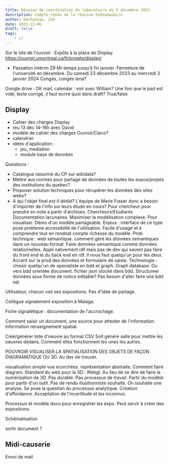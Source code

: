```yaml
---
title: Réunion de coordination du laboratoire du 6 décembre 2023
description: Compte-rendu de la réunion hebdomadaire
author: Emchateau, Zoë
date: 2023-12-06
draft: false
tags:
    - cr
---
```


Sur le site de l'ouvroir : Expôts à la place de Display
https://ouvroir.umontreal.ca/fr/projets/display/

- Passation intérim ZR
  Mi-temps jusqu’à fin janvier.
  Fermeture de l'université en décembre. Du samedi 23 décembre 2023 au mercredi 3 janvier 2024
  Congés, congés lena?

Google drive : OK
mail, calendar : voir avec William?
Une fois que le pad est vidé, texte corrigé, il faut ecrire quoi dans draft? True/false

## Display

- Cahier des charges Display
- reu 13 déc 14-16h avec David
- modèle de cahier des charges Ouvroir/Cieco?
- calendrier
- idées d'application :
  - jeu, mediation
  - module base de données

Questions :

- Catalogue raisonné du CP sur wikidata?
- Mettre aux normes pour partage de données de toutes les expos/projets des institutions du quebec?
- Proposer solution techniques pour récupérer les données des sites webs?
- A qui l'objet final est-il dédié? L'équipe de Marie Fraser donc a besoin d'importer de l'info sur leurs étude en cours?
  Pour chercheur pour prendre en note a partir d'archives. Chercheurs/Etudiants
  Documentation lacunaires. Maximiser la modélisation complexe. Pour visualiser.
  Démo d'un modèle partageable.
  Enjeux : interface de ce type pose probleme accessibilté de l'utilisation. Facile d'usage et à comprendre tout en rendnat compte richesse du modèle.
  Prob technique : web sémantique. comment géré les données semantiques dans un nouveau format. Faire données sémantique comme données relationnelles. Appli nativement rdf mais pas de dev qui savent pas faire du front end et du back end en rdf. Il nous faut quelqu'un pour les deux. Accent sur la prod des données et formulaire de saisie.
  Technologie : choisir quelqu'un de specialiste en bdd et graph. Graph database. Ou vers bdd orientée document. fichier json stocké dans bdd. Structureer données sous forme de notice editable?
  Pas besoin d'aller faire une bdd sql.

Utilisateur, chacun voit ses expositions. Pas d'idée de partage.

Collègue signalement exposition à Malaga.

Fiche signalétique : documentation de l'accrochage.

Comment saisir un document, une source pour attester de l'information.
Information renseignement spatial.

Créé/générer liste d'oeuvre au format CSV
Soit génére salle pour mettre les oeuvres dedans.
Comment elles fonctionnent les unes les autres.

POUVROIR VISUALISER LA SPATIALISATION DES OBJETS DE FAÇON DIAGRAMATIQUE OU 3D. Au dev de trouver.

visualisation simple vue ecorchées. représentation abstraite. Comment faire diagram.
Standard du web pour la 3D : Webgl.
Au lieu de se dire de faire la numérisation de 3D. Pas durable. Pas processus de travail.
Partir du modèle pour partir d'un outil. Pas de rendu illusitionniste souhaité. On souhaite une analyse.
Se pose la question du processus analytique. Création d'affordance. Acceptation de l'incertitude et les inconnus.

Processus et modèle docu pour enregistrer les expo. Peut servir à créer des expositions.

Schématisation

sortir document ?

## Midi-causerie

Envoi de mail
